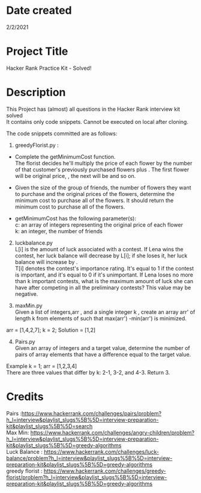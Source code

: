 # Date created
2/2/2021

# Project Title
Hacker Rank Practice Kit - Solved!

# Description
This Project has (almost) all questions in the Hacker Rank interview kit solved    
It contains only code snippets. Cannot be executed on local after cloning.    

The code snippets committed are as follows:

1) greedyFlorist.py :    
* Complete the getMinimumCost function.  
The florist  decides he'll multiply the price of each flower by the number of that customer's previously purchased flowers plus . The first flower will be original price, , the next will be  and so on.

* Given the size of the group of friends, the number of flowers they want to purchase and the original prices of the flowers, determine the minimum cost to purchase all of the flowers. It should return the minimum cost to purchase all of the flowers.

* getMinimumCost has the following parameter(s):  
c: an array of integers representing the original price of each flower  
k: an integer, the number of friends

2) luckbalance.py  
L[i] is the amount of luck associated with a contest. If Lena wins the contest, her luck balance will decrease by L[i]; if she loses it, her luck balance will increase by .  
T[i] denotes the contest's importance rating. It's equal to 1 if the contest is important, and it's equal to 0 if it's unimportant.
If Lena loses no more than k important contests, what is the maximum amount of luck she can have after competing in all the preliminary contests? This value may be negative.

3) maxMin.py  
Given a list of integers,arr , and a single integer k , create an array arr' of length k from elements of  such that max(arr') -min(arr') is minimized.

arr = [1,4,2,7];
k = 2;
Solution = [1,2]

4) Pairs.py  
Given an array of integers and a target value, determine the number of pairs of array elements that have a difference equal to the target value.

Example
k = 1;
arr = [1,2,3,4]  
There are three values that differ by k: 2-1, 3-2, and 4-3. Return 3.
# Credits  
Pairs :https://www.hackerrank.com/challenges/pairs/problem?h_l=interview&playlist_slugs%5B%5D=interview-preparation-kit&playlist_slugs%5B%5D=search  
Max Min: https://www.hackerrank.com/challenges/angry-children/problem?h_l=interview&playlist_slugs%5B%5D=interview-preparation-kit&playlist_slugs%5B%5D=greedy-algorithms  
Luck Balance : https://www.hackerrank.com/challenges/luck-balance/problem?h_l=interview&playlist_slugs%5B%5D=interview-preparation-kit&playlist_slugs%5B%5D=greedy-algorithms  
greedy florist : https://www.hackerrank.com/challenges/greedy-florist/problem?h_l=interview&playlist_slugs%5B%5D=interview-preparation-kit&playlist_slugs%5B%5D=greedy-algorithms  
